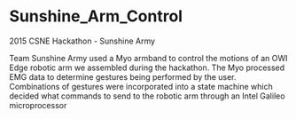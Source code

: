 # Sunshine_Arm_Control
2015 CSNE Hackathon - Sunshine Army

Team Sunshine Army used a Myo armband to control the motions of an OWI Edge robotic arm we assembled during the hackathon.
The Myo processed EMG data to determine gestures being performed by the user. Combinations of gestures were incorporated 
into a state machine which decided what commands to send to the robotic arm through an Intel Galileo microprocessor 
